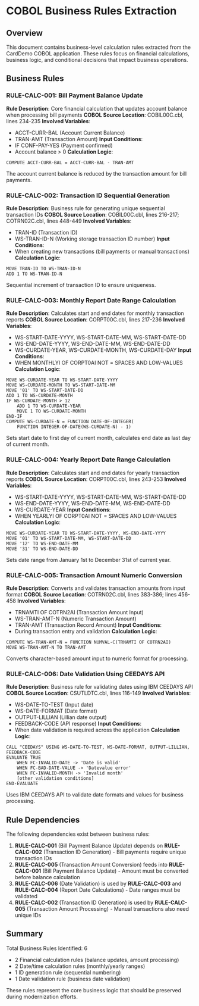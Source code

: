 # COBOL Business Rules Extraction

## Overview
This document contains business-level calculation rules extracted from the CardDemo COBOL application. These rules focus on financial calculations, business logic, and conditional decisions that impact business operations.

## Business Rules

### RULE-CALC-001: Bill Payment Balance Update
**Rule Description**: Core financial calculation that updates account balance when processing bill payments
**COBOL Source Location**: COBIL00C.cbl, lines 234-235
**Involved Variables**: 
- ACCT-CURR-BAL (Account Current Balance)
- TRAN-AMT (Transaction Amount)
**Input Conditions**: 
- IF CONF-PAY-YES (Payment confirmed)
- Account balance > 0
**Calculation Logic**: 
```
COMPUTE ACCT-CURR-BAL = ACCT-CURR-BAL - TRAN-AMT
```
The account current balance is reduced by the transaction amount for bill payments.

### RULE-CALC-002: Transaction ID Sequential Generation
**Rule Description**: Business rule for generating unique sequential transaction IDs
**COBOL Source Location**: COBIL00C.cbl, lines 216-217; COTRN02C.cbl, lines 448-449
**Involved Variables**:
- TRAN-ID (Transaction ID)
- WS-TRAN-ID-N (Working storage transaction ID number)
**Input Conditions**: 
- When creating new transactions (bill payments or manual transactions)
**Calculation Logic**:
```
MOVE TRAN-ID TO WS-TRAN-ID-N
ADD 1 TO WS-TRAN-ID-N
```
Sequential increment of transaction ID to ensure uniqueness.

### RULE-CALC-003: Monthly Report Date Range Calculation
**Rule Description**: Calculates start and end dates for monthly transaction reports
**COBOL Source Location**: CORPT00C.cbl, lines 217-236
**Involved Variables**:
- WS-START-DATE-YYYY, WS-START-DATE-MM, WS-START-DATE-DD
- WS-END-DATE-YYYY, WS-END-DATE-MM, WS-END-DATE-DD
- WS-CURDATE-YEAR, WS-CURDATE-MONTH, WS-CURDATE-DAY
**Input Conditions**: 
- WHEN MONTHLYI OF CORPT0AI NOT = SPACES AND LOW-VALUES
**Calculation Logic**:
```
MOVE WS-CURDATE-YEAR TO WS-START-DATE-YYYY
MOVE WS-CURDATE-MONTH TO WS-START-DATE-MM  
MOVE '01' TO WS-START-DATE-DD
ADD 1 TO WS-CURDATE-MONTH
IF WS-CURDATE-MONTH > 12
    ADD 1 TO WS-CURDATE-YEAR
    MOVE 1 TO WS-CURDATE-MONTH
END-IF
COMPUTE WS-CURDATE-N = FUNCTION DATE-OF-INTEGER(
    FUNCTION INTEGER-OF-DATE(WS-CURDATE-N) - 1)
```
Sets start date to first day of current month, calculates end date as last day of current month.

### RULE-CALC-004: Yearly Report Date Range Calculation  
**Rule Description**: Calculates start and end dates for yearly transaction reports
**COBOL Source Location**: CORPT00C.cbl, lines 243-253
**Involved Variables**:
- WS-START-DATE-YYYY, WS-START-DATE-MM, WS-START-DATE-DD
- WS-END-DATE-YYYY, WS-END-DATE-MM, WS-END-DATE-DD
- WS-CURDATE-YEAR
**Input Conditions**:
- WHEN YEARLYI OF CORPT0AI NOT = SPACES AND LOW-VALUES
**Calculation Logic**:
```
MOVE WS-CURDATE-YEAR TO WS-START-DATE-YYYY, WS-END-DATE-YYYY
MOVE '01' TO WS-START-DATE-MM, WS-START-DATE-DD
MOVE '12' TO WS-END-DATE-MM
MOVE '31' TO WS-END-DATE-DD
```
Sets date range from January 1st to December 31st of current year.

### RULE-CALC-005: Transaction Amount Numeric Conversion
**Rule Description**: Converts and validates transaction amounts from input format
**COBOL Source Location**: COTRN02C.cbl, lines 383-386; lines 456-458
**Involved Variables**:
- TRNAMTI OF COTRN2AI (Transaction Amount Input)
- WS-TRAN-AMT-N (Numeric Transaction Amount)
- TRAN-AMT (Transaction Record Amount)
**Input Conditions**:
- During transaction entry and validation
**Calculation Logic**:
```
COMPUTE WS-TRAN-AMT-N = FUNCTION NUMVAL-C(TRNAMTI OF COTRN2AI)
MOVE WS-TRAN-AMT-N TO TRAN-AMT
```
Converts character-based amount input to numeric format for processing.

### RULE-CALC-006: Date Validation Using CEEDAYS API
**Rule Description**: Business rule for validating dates using IBM CEEDAYS API
**COBOL Source Location**: CSUTLDTC.cbl, lines 116-149
**Involved Variables**:
- WS-DATE-TO-TEST (Input date)
- WS-DATE-FORMAT (Date format)
- OUTPUT-LILLIAN (Lillian date output)
- FEEDBACK-CODE (API response)
**Input Conditions**:
- When date validation is required across the application
**Calculation Logic**:
```
CALL "CEEDAYS" USING WS-DATE-TO-TEST, WS-DATE-FORMAT, OUTPUT-LILLIAN, FEEDBACK-CODE
EVALUATE TRUE
    WHEN FC-INVALID-DATE -> 'Date is valid'
    WHEN FC-BAD-DATE-VALUE -> 'Datevalue error'
    WHEN FC-INVALID-MONTH -> 'Invalid month'
    [other validation conditions]
END-EVALUATE
```
Uses IBM CEEDAYS API to validate date formats and values for business processing.

## Rule Dependencies

The following dependencies exist between business rules:

1. **RULE-CALC-001** (Bill Payment Balance Update) depends on **RULE-CALC-002** (Transaction ID Generation) - Bill payments require unique transaction IDs
2. **RULE-CALC-005** (Transaction Amount Conversion) feeds into **RULE-CALC-001** (Bill Payment Balance Update) - Amount must be converted before balance calculation
3. **RULE-CALC-006** (Date Validation) is used by **RULE-CALC-003** and **RULE-CALC-004** (Report Date Calculations) - Date ranges must be validated
4. **RULE-CALC-002** (Transaction ID Generation) is used by **RULE-CALC-005** (Transaction Amount Processing) - Manual transactions also need unique IDs

## Summary

Total Business Rules Identified: 6
- 2 Financial calculation rules (balance updates, amount processing)
- 2 Date/time calculation rules (monthly/yearly ranges)
- 1 ID generation rule (sequential numbering)
- 1 Date validation rule (business date validation)

These rules represent the core business logic that should be preserved during modernization efforts.
